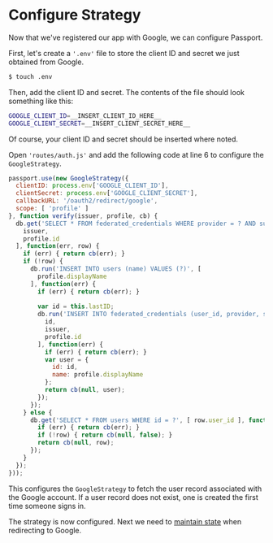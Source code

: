 # Configure Strategy

Now that we've registered our app with Google, we can configure Passport.

First, let's create a `'.env'` file to store the client ID and secret we just
obtained from Google.

```sh
$ touch .env
```

Then, add the client ID and secret.  The contents of the file should look
something like this:

```sh
GOOGLE_CLIENT_ID=__INSERT_CLIENT_ID_HERE__
GOOGLE_CLIENT_SECRET=__INSERT_CLIENT_SECRET_HERE__
```

Of course, your client ID and secret should be inserted where noted.

Open `'routes/auth.js'` and add the following code at line 6 to configure the
`GoogleStrategy`.

```js
passport.use(new GoogleStrategy({
  clientID: process.env['GOOGLE_CLIENT_ID'],
  clientSecret: process.env['GOOGLE_CLIENT_SECRET'],
  callbackURL: '/oauth2/redirect/google',
  scope: [ 'profile' ]
}, function verify(issuer, profile, cb) {
  db.get('SELECT * FROM federated_credentials WHERE provider = ? AND subject = ?', [
    issuer,
    profile.id
  ], function(err, row) {
    if (err) { return cb(err); }
    if (!row) {
      db.run('INSERT INTO users (name) VALUES (?)', [
        profile.displayName
      ], function(err) {
        if (err) { return cb(err); }
        
        var id = this.lastID;
        db.run('INSERT INTO federated_credentials (user_id, provider, subject) VALUES (?, ?, ?)', [
          id,
          issuer,
          profile.id
        ], function(err) {
          if (err) { return cb(err); }
          var user = {
            id: id,
            name: profile.displayName
          };
          return cb(null, user);
        });
      });
    } else {
      db.get('SELECT * FROM users WHERE id = ?', [ row.user_id ], function(err, row) {
        if (err) { return cb(err); }
        if (!row) { return cb(null, false); }
        return cb(null, row);
      });
    }
  });
}));
```

This configures the `GoogleStrategy` to fetch the user record associated with
the Google account.  If a user record does not exist, one is created the first
time someone signs in.

The strategy is now configured.  Next we need to [maintain state](../state/)
when redirecting to Google.
